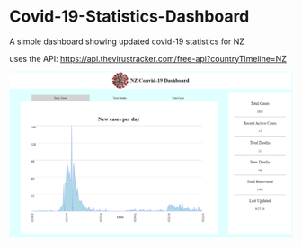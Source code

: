 # Covid-19-Statistics-Dashboard
A simple dashboard showing updated covid-19 statistics for NZ

uses the API: https://api.thevirustracker.com/free-api?countryTimeline=NZ


![image](covid_dashboard.PNG)
